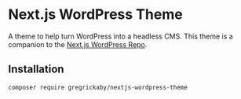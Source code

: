 # Next.js WordPress Theme

A theme to help turn WordPress into a headless CMS. This theme is a companion to the [Next.js WordPress Repo](https://github.com/gregrickaby/nextjs-wordpress).

## Installation

```bash
composer require gregrickaby/nextjs-wordpress-theme
```
